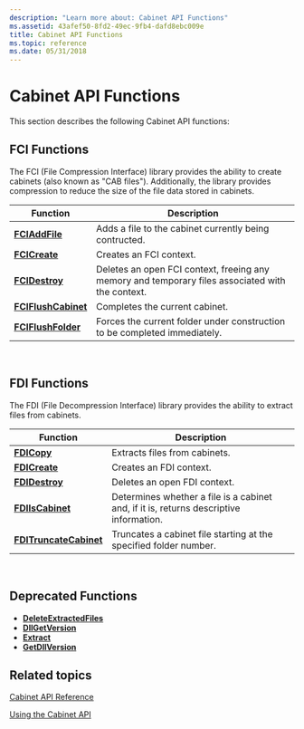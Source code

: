 ```yaml
---
description: "Learn more about: Cabinet API Functions"
ms.assetid: 43afef50-8fd2-49ec-9fb4-dafd8ebc009e
title: Cabinet API Functions
ms.topic: reference
ms.date: 05/31/2018
---
```


# Cabinet API Functions

This section describes the following Cabinet API functions:

## FCI Functions

The FCI (File Compression Interface) library provides the ability to create cabinets (also known as "CAB files"). Additionally, the library provides compression to reduce the size of the file data stored in cabinets.



| Function                                   | Description                                                                                                 |
|--------------------------------------------|-------------------------------------------------------------------------------------------------------------|
| [**FCIAddFile**](/windows/desktop/api/Fci/nf-fci-fciaddfile)           | Adds a file to the cabinet currently being contructed.<br/>                                           |
| [**FCICreate**](/windows/desktop/api/Fci/nf-fci-fcicreate)             | Creates an FCI context.<br/>                                                                          |
| [**FCIDestroy**](/windows/desktop/api/Fci/nf-fci-fcidestroy)           | Deletes an open FCI context, freeing any memory and temporary files associated with the context.<br/> |
| [**FCIFlushCabinet**](/windows/desktop/api/Fci/nf-fci-fciflushcabinet) | Completes the current cabinet.<br/>                                                                   |
| [**FCIFlushFolder**](/windows/desktop/api/Fci/nf-fci-fciflushfolder)   | Forces the current folder under construction to be completed immediately.<br/>                        |



 

## FDI Functions

The FDI (File Decompression Interface) library provides the ability to extract files from cabinets.



| Function                                         | Description                                                                                       |
|--------------------------------------------------|---------------------------------------------------------------------------------------------------|
| [**FDICopy**](/windows/desktop/api/Fdi/nf-fdi-fdicopy)                       | Extracts files from cabinets.<br/>                                                          |
| [**FDICreate**](/windows/desktop/api/Fdi/nf-fdi-fdicreate)                   | Creates an FDI context.<br/>                                                                |
| [**FDIDestroy**](/windows/desktop/api/Fdi/nf-fdi-fdidestroy)                 | Deletes an open FDI context.<br/>                                                           |
| [**FDIIsCabinet**](/windows/desktop/api/Fdi/nf-fdi-fdiiscabinet)             | Determines whether a file is a cabinet and, if it is, returns descriptive information.<br/> |
| [**FDITruncateCabinet**](/windows/desktop/api/Fdi/nf-fdi-fditruncatecabinet) | Truncates a cabinet file starting at the specified folder number.<br/>                      |



 

## Deprecated Functions

-   [**DeleteExtractedFiles**](deleteextractedfiles.md)
-   [**DllGetVersion**](dllgetversion.md)
-   [**Extract**](extract.md)
-   [**GetDllVersion**](getdllversion.md)

## Related topics

<dl> <dt>

[Cabinet API Reference](cabinet-api-reference.md)
</dt> <dt>

[Using the Cabinet API](using-the-cabinet-api.md)
</dt> </dl>

 

 




